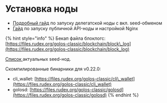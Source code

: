 # Установка ноды

* [Подробный гайд](guide.md) по запуску делегатской ноды с вкл. seed-обменом
* [Гайд](guide-api.md) по запуску публичной API-ноды и настройкой Nginx

{% hint style="info" %}
Бекап файла блоклогс:  
[https://files.rudex.org/golos-classic/blockchain/block\_log](https://files.rudex.org/golos-classic/blockchain/block_log)

[Список ](https://golos.id/nodes)актуальных seed-нод.

Скомпилированные бинарники для v0.22.0:

* cli\_wallet: [https://files.rudex.org/golos-classic/cli\_wallet](https://files.rudex.org/golos-classic/cli_wallet)
* golosd: [https://files.rudex.org/golos-classic/golosd](https://files.rudex.org/golos-classic/golosd)
{% endhint %}
